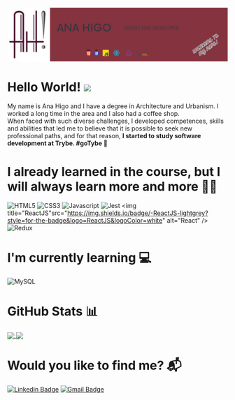 ![Header](https://raw.githubusercontent.com/anahigo/anahigo/master/img/profile-banner.png "Header")

# Hello World! <img src="https://raw.githubusercontent.com/MartinHeinz/MartinHeinz/master/wave.gif" width="35px">

My name is Ana Higo and I have a degree in Architecture and Urbanism. I worked a long time in the area and I also had a coffee shop.
<br />
When faced with such diverse challenges, I developed competences, skills and abilities that led me to believe that it is possible to seek new professional paths, and for that reason, <strong> I started to study software development at Trybe. #goTybe :rocket: </strong>
</srtrong>

# I already learned in the course, but I will always learn more and more :superhero_woman:
<img title="HTML5" src="https://img.shields.io/badge/-html5-lightgrey?style=for-the-badge&logo=html5&logoColor=white" alt="HTML5" /> <img title="CSS3" src="https://img.shields.io/badge/-css3-lightgrey?style=for-the-badge&logo=css3&logoColor=white" alt="CSS3" /> <img title="Javascript" src="https://img.shields.io/badge/-javascript-lightgrey?style=for-the-badge&logo=javascript&logoColor=white" alt="Javascript" /> <img title="Jest" src="https://img.shields.io/badge/jest-lightgrey?style=for-the-badge&logo=jest&logoColor=white" alt="Jest" /> <img title="ReactJS"src="https://img.shields.io/badge/-ReactJS-lightgrey?style=for-the-badge&logo=ReactJS&logoColor=white" alt="React" /> <img title="Redux" src="https://img.shields.io/badge/-redux-lightgrey?style=for-the-badge&logo=redux&logoColor=white" alt="Redux" />

# I'm currently learning :computer:
<img title="MySQL" src="https://img.shields.io/badge/-mysql-lightgrey?style=for-the-badge&logo=mysql&logoColor=white" alt="MySQL" />

# GitHub Stats :bar_chart:
<a href="https://github.com/anahigo/anahigo">
  <img align="center" src="https://github-readme-stats.vercel.app/api/top-langs/?username=anahigo&hide=shell&theme=vue-dark" style="max-width:100%;" />
</a>
<a href="https://github.com/anahigo/anahigo">
  <img align="center" src="https://github-readme-stats.vercel.app/api?username=anahigo&theme=vue-dark" style="max-width:100%;" />
</a>

# Would you like to find me? :mailbox_with_mail:
[![Linkedin Badge](https://img.shields.io/badge/-anahigo-lightgrey?style=for-the-badge&logo=Linkedin&logoColor=white&link=https://www.linkedin.com/in/ana-higo/)](https://www.linkedin.com/in/ana-higo/) [![Gmail Badge](https://img.shields.io/badge/-anacris.higo@gmail.com-lightgrey?style=for-the-badge&logo=Gmail&logoColor=white&link=mailto:anacris.higo@gmail.com)](mailto:anacris.higo@gmail.com)